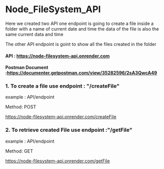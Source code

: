 # Node_FileSystem_API

Here we created two API one endpoint is going to create a file inside a folder with a name of current date and time the data of the file is also the same current data and time

The other API endpoint is goint to show all the files created in the folder

#### API : https://node-filesystem-api.onrender.com

#### Postman Document :https://documenter.getpostman.com/view/35282596/2sA3QwcA49

### 1. To create a file use endpoint : "/createFile"

example : API/endpoint

Method: POST

https://node-filesystem-api.onrender.com/createFile

### 2. To retrieve created File use endpoint :"/getFile"

example : API/endpoint

Method: GET

https://node-filesystem-api.onrender.com/getFile
